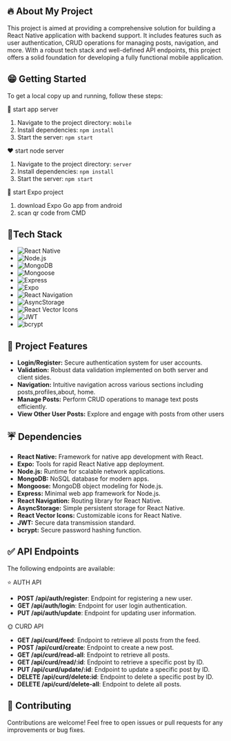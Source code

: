## 🔥 About My Project

This project is aimed at providing a comprehensive solution for building a React Native application with backend support. It includes features such as user authentication, CRUD operations for managing posts, navigation, and more. With a robust tech stack and well-defined API endpoints, this project offers a solid foundation for developing a fully functional mobile application.

## 😁 Getting Started
To get a local copy up and running, follow these steps:

👑 start app server 
1. Navigate to the project directory: `mobile`
2. Install dependencies: `npm install`
3. Start the server: `npm start`
   
❤️ start node server
1. Navigate to the project directory: `server`
2. Install dependencies: `npm install`
3. Start the server: `npm start`

🌲 start Expo project
1. download Expo Go app from android
2. scan qr code from CMD

## 🌻Tech Stack

- ![React Native](https://img.shields.io/badge/React_Native-Latest-blue)
- ![Node.js](https://img.shields.io/badge/Node.js-20.11.0-green)
- ![MongoDB](https://img.shields.io/badge/MongoDB-Latest-brightgreen)
- ![Mongoose](https://img.shields.io/badge/Mongoose-Latest-yellow)
- ![Express](https://img.shields.io/badge/Express-Latest-lightgrey)
- ![Expo](https://img.shields.io/badge/Expo-Latest-purple)
- ![React Navigation](https://img.shields.io/badge/React_Navigation-Latest-blue)
- ![AsyncStorage](https://img.shields.io/badge/AsyncStorage-Latest-green)
- ![React Vector Icons](https://img.shields.io/badge/React_Vector_Icons-Latest-orange)
- ![JWT](https://img.shields.io/badge/JWT-Latest-blue)
- ![bcrypt](https://img.shields.io/badge/bcrypt-Latest-blue)


## 🍁 Project Features

- **Login/Register:** Secure authentication system for user accounts.
- **Validation:** Robust data validation implemented on both server and client sides.
- **Navigation:** Intuitive navigation across various sections including posts,profiles,about, home.
- **Manage Posts:** Perform CRUD operations to manage text posts efficiently.
- **View Other User Posts:** Explore and engage with posts from other users

  
## ☔ Dependencies

- **React Native:** Framework for native app development with React.
- **Expo:** Tools for rapid React Native app deployment.
- **Node.js:** Runtime for scalable network applications.
- **MongoDB:** NoSQL database for modern apps.
- **Mongoose:** MongoDB object modeling for Node.js.
- **Express:** Minimal web app framework for Node.js.
- **React Navigation:** Routing library for React Native.
- **AsyncStorage:** Simple persistent storage for React Native.
- **React Vector Icons:** Customizable icons for React Native.
- **JWT:** Secure data transmission standard.
- **bcrypt:** Secure password hashing function.


## ✅ API Endpoints
The following endpoints are available:

⭐ AUTH API
- **POST /api/auth/register**: Endpoint for registering a new user.
- **GET /api/auth/login**: Endpoint for user login authentication.
- **PUT /api/auth/update**: Endpoint for updating user information.

🌞 CURD API
- **GET /api/curd/feed**: Endpoint to retrieve all posts from the feed.
- **POST /api/curd/create**: Endpoint to create a new post.
- **GET /api/curd/read-all**: Endpoint to retrieve all posts.
- **GET /api/curd/read/:id**: Endpoint to retrieve a specific post by ID.
- **PUT /api/curd/update/:id**: Endpoint to update a specific post by ID.
- **DELETE /api/curd/delete:id**: Endpoint to delete a specific post by ID.
- **DELETE /api/curd/delete-all**: Endpoint to delete all posts.


## 👋 Contributing
Contributions are welcome! Feel free to open issues or pull requests for any improvements or bug fixes.
